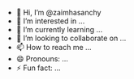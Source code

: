 - 👋 Hi, I’m @zaimhasanchy
- 👀 I’m interested in ...
- 🌱 I’m currently learning ...
- 💞️ I’m looking to collaborate on ...
- 📫 How to reach me ...
- 😄 Pronouns: ...
- ⚡ Fun fact: ...

<!---
zaimhasanchy/zaimhasanchy is a ✨ special ✨ repository because its `README.md` (this file) appears on your GitHub profile.
You can click the Preview link to take a look at your changes.
--->
